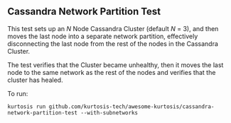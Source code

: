 ## Cassandra Network Partition Test

This test sets up an _N_ Node Cassandra Cluster (default _N_ = 3), and then moves the last node into a separate network partition, effectively
disconnecting the last node from the rest of the nodes in the Cassandra Cluster.

The test verifies that the Cluster became unhealthy, then it moves the last node to the same network as the rest of the nodes and verifies
that the cluster has healed.

To run:

```
kurtosis run github.com/kurtosis-tech/awesome-kurtosis/cassandra-network-partition-test --with-subnetworks
```
